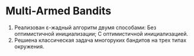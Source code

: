 # Multi-Armed Bandits

1) Реализован ε-жадный алгоритм двумя способами:
Без оптимистичной инициализации;
С оптимистичной инициализацией.
2) Решиена классическая задача многоруких бандитов на трех типах окружения.
